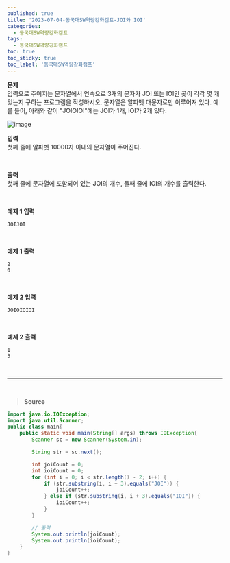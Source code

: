 ```yaml
---
published: true
title: '2023-07-04-동국대SW역량강화캠프-JOI와 IOI'
categories:
  - 동국대SW역량강화캠프
tags:
  - 동국대SW역량강화캠프
toc: true
toc_sticky: true
toc_label: '동국대SW역량강화캠프'
---
```


**문제**  
입력으로 주어지는 문자열에서 연속으로 3개의 문자가 JOI 또는 IOI인 곳이 각각 몇 개 있는지 구하는 프로그램을 작성하시오. 문자열은 알파벳 대문자로만 이루어져 있다. 예를 들어, 아래와 같이 "JOIOIOI"에는 JOI가 1개, IOI가 2개 있다.

![image](https://github.com/seungsimdang/seungsimdang.github.io/blob/master/_images/JOI%EC%99%80%20IOI.png?raw=true)

**입력**  
첫째 줄에 알파벳 10000자 이내의 문자열이 주어진다.

<br>

**출력**  
첫째 줄에 문자열에 포함되어 있는 JOI의 개수, 둘째 줄에 IOI의 개수를 출력한다.

<br>

**예제 1 입력**

```
JOIJOI
```

<br>

**예제 1 출력**

```
2
0
```

<br>

**예제 2 입력**

```
JOIOIOIOI
```

<br>

**예제 2 출력**

```
1
3
```

<br>

---

<br>

> **Source**

```java
import java.io.IOException;
import java.util.Scanner;
public class main{
    public static void main(String[] args) throws IOException{
        Scanner sc = new Scanner(System.in);

        String str = sc.next();

        int joiCount = 0;
        int ioiCount = 0;
        for (int i = 0; i < str.length() - 2; i++) {
            if (str.substring(i, i + 3).equals("JOI")) {
                joiCount++;
            } else if (str.substring(i, i + 3).equals("IOI")) {
                ioiCount++;
            }
        }

        // 출력
        System.out.println(joiCount);
        System.out.println(ioiCount);
    }
}
```

